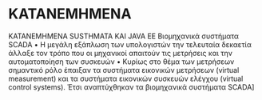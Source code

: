 # KATANEMHMENA
KATANEMHMENA SUSTHMATA KAI JAVA EE
Βιομηχανικά συστήματα SCADA • Η μεγάλη εξάπλωση των υπολογιστών την τελευταία δεκαετία άλλαξε τον τρόπο που οι μηχανικοί απαιτούν τις μετρήσεις και την αυτοματοποίηση των συσκευών • Κυρίως στο θέμα των μετρήσεων σημαντικό ρόλο έπαιξαν τα συστήματα εικονικών μετρήσεων (virtual measurement) και τα συστήματα εικονικών συσκευών ελέγχου (virtual control systems). Έτσι αναπτύχθηκαν τα βιομηχανικά συστήματα SCADA]
